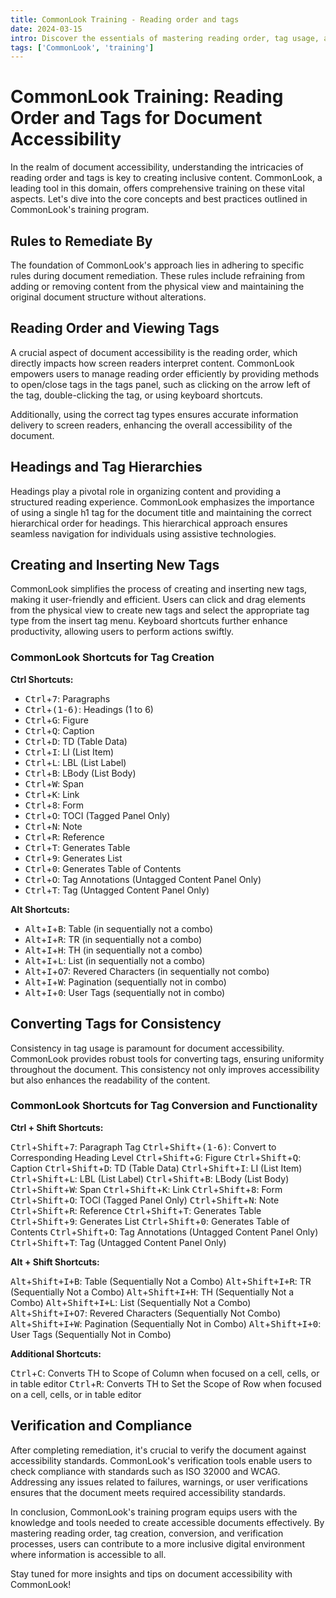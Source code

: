 ```yaml
---
title: CommonLook Training - Reading order and tags
date: 2024-03-15
intro: Discover the essentials of mastering reading order, tag usage, and accessibility standards in document creation. This blog post dives into key aspects such as document remediation rules, efficient reading order management, hierarchical headings, tag creation, consistency, and compliance verification. Equip yourself with the knowledge to create inclusive and accessible content effectively.
tags: ['CommonLook', 'training']
---
```


# CommonLook Training: Reading Order and Tags for Document Accessibility

In the realm of document accessibility, understanding the intricacies of reading order and tags is key to creating inclusive content. CommonLook, a leading tool in this domain, offers comprehensive training on these vital aspects. Let's dive into the core concepts and best practices outlined in CommonLook's training program.

## Rules to Remediate By

The foundation of CommonLook's approach lies in adhering to specific rules during document remediation. These rules include refraining from adding or removing content from the physical view and maintaining the original document structure without alterations.

## Reading Order and Viewing Tags

A crucial aspect of document accessibility is the reading order, which directly impacts how screen readers interpret content. CommonLook empowers users to manage reading order efficiently by providing methods to open/close tags in the tags panel, such as clicking on the arrow left of the tag, double-clicking the tag, or using keyboard shortcuts.

Additionally, using the correct tag types ensures accurate information delivery to screen readers, enhancing the overall accessibility of the document.

## Headings and Tag Hierarchies

Headings play a pivotal role in organizing content and providing a structured reading experience. CommonLook emphasizes the importance of using a single h1 tag for the document title and maintaining the correct hierarchical order for headings. This hierarchical approach ensures seamless navigation for individuals using assistive technologies.

## Creating and Inserting New Tags

CommonLook simplifies the process of creating and inserting new tags, making it user-friendly and efficient. Users can click and drag elements from the physical view to create new tags and select the appropriate tag type from the insert tag menu. Keyboard shortcuts further enhance productivity, allowing users to perform actions swiftly.

### CommonLook Shortcuts for Tag Creation

**Ctrl Shortcuts:**

- <kbd>Ctrl</kbd>+<kbd>7</kbd>: Paragraphs
- <kbd>Ctrl</kbd>+<kbd>(1-6)</kbd>: Headings (1 to 6)
- <kbd>Ctrl</kbd>+<kbd>G</kbd>: Figure
- <kbd>Ctrl</kbd>+<kbd>Q</kbd>: Caption
- <kbd>Ctrl</kbd>+<kbd>D</kbd>: TD (Table Data)
- <kbd>Ctrl</kbd>+<kbd>I</kbd>: LI (List Item)
- <kbd>Ctrl</kbd>+<kbd>L</kbd>: LBL (List Label)
- <kbd>Ctrl</kbd>+<kbd>B</kbd>: LBody (List Body)
- <kbd>Ctrl</kbd>+<kbd>W</kbd>: Span
- <kbd>Ctrl</kbd>+<kbd>K</kbd>: Link
- <kbd>Ctrl</kbd>+<kbd>8</kbd>: Form
- <kbd>Ctrl</kbd>+<kbd>O</kbd>: TOCI (Tagged Panel Only)
- <kbd>Ctrl</kbd>+<kbd>N</kbd>: Note
- <kbd>Ctrl</kbd>+<kbd>R</kbd>: Reference
- <kbd>Ctrl</kbd>+<kbd>T</kbd>: Generates Table
- <kbd>Ctrl</kbd>+<kbd>9</kbd>: Generates List
- <kbd>Ctrl</kbd>+<kbd>0</kbd>: Generates Table of Contents
- <kbd>Ctrl</kbd>+<kbd>O</kbd>: Tag Annotations (Untagged Content Panel Only)
- <kbd>Ctrl</kbd>+<kbd>T</kbd>: Tag (Untagged Content Panel Only)

**Alt Shortcuts:**

- <kbd>Alt</kbd>+<kbd>I</kbd>+<kbd>B</kbd>: Table (in sequentially not a combo)
- <kbd>Alt</kbd>+<kbd>I</kbd>+<kbd>R</kbd>: TR (in sequentially not a combo)
- <kbd>Alt</kbd>+<kbd>I</kbd>+<kbd>H</kbd>: TH (in sequentially not a combo)
- <kbd>Alt</kbd>+<kbd>I</kbd>+<kbd>L</kbd>: List (in sequentially not a combo)
- <kbd>Alt</kbd>+<kbd>I</kbd>+<kbd>O</kbd>7: Revered Characters (in sequentially not combo)
- <kbd>Alt</kbd>+<kbd>I</kbd>+<kbd>W</kbd>: Pagination (sequentially not in combo)
- <kbd>Alt</kbd>+<kbd>I</kbd>+<kbd>0</kbd>: User Tags (sequentially not in combo)

## Converting Tags for Consistency

Consistency in tag usage is paramount for document accessibility. CommonLook provides robust tools for converting tags, ensuring uniformity throughout the document. This consistency not only improves accessibility but also enhances the readability of the content.

### CommonLook Shortcuts for Tag Conversion and Functionality

**Ctrl + Shift Shortcuts:**

<kbd>Ctrl</kbd>+<kbd>Shift</kbd>+<kbd>7</kbd>: Paragraph Tag
<kbd>Ctrl</kbd>+<kbd>Shift</kbd>+<kbd>(1-6)</kbd>: Convert to Corresponding Heading Level
<kbd>Ctrl</kbd>+<kbd>Shift</kbd>+<kbd>G</kbd>: Figure
<kbd>Ctrl</kbd>+<kbd>Shift</kbd>+<kbd>Q</kbd>: Caption
<kbd>Ctrl</kbd>+<kbd>Shift</kbd>+<kbd>D</kbd>: TD (Table Data)
<kbd>Ctrl</kbd>+<kbd>Shift</kbd>+<kbd>I</kbd>: LI (List Item)
<kbd>Ctrl</kbd>+<kbd>Shift</kbd>+<kbd>L</kbd>: LBL (List Label)
<kbd>Ctrl</kbd>+<kbd>Shift</kbd>+<kbd>B</kbd>: LBody (List Body)
<kbd>Ctrl</kbd>+<kbd>Shift</kbd>+<kbd>W</kbd>: Span
<kbd>Ctrl</kbd>+<kbd>Shift</kbd>+<kbd>K</kbd>: Link
<kbd>Ctrl</kbd>+<kbd>Shift</kbd>+<kbd>8</kbd>: Form
<kbd>Ctrl</kbd>+<kbd>Shift</kbd>+<kbd>O</kbd>: TOCI (Tagged Panel Only)
<kbd>Ctrl</kbd>+<kbd>Shift</kbd>+<kbd>N</kbd>: Note
<kbd>Ctrl</kbd>+<kbd>Shift</kbd>+<kbd>R</kbd>: Reference
<kbd>Ctrl</kbd>+<kbd>Shift</kbd>+<kbd>T</kbd>: Generates Table
<kbd>Ctrl</kbd>+<kbd>Shift</kbd>+<kbd>9</kbd>: Generates List
<kbd>Ctrl</kbd>+<kbd>Shift</kbd>+<kbd>0</kbd>: Generates Table of Contents
<kbd>Ctrl</kbd>+<kbd>Shift</kbd>+<kbd>O</kbd>: Tag Annotations (Untagged Content Panel Only)
<kbd>Ctrl</kbd>+<kbd>Shift</kbd>+<kbd>T</kbd>: Tag (Untagged Content Panel Only)

**Alt + Shift Shortcuts:**

<kbd>Alt</kbd>+<kbd>Shift</kbd><kbd>+I</kbd><kbd>+B</kbd>: Table (Sequentially Not a Combo)
<kbd>Alt</kbd>+<kbd>Shift</kbd><kbd>+I</kbd><kbd>+R</kbd>: TR (Sequentially Not a Combo)
<kbd>Alt</kbd>+<kbd>Shift</kbd><kbd>+I</kbd><kbd>+H</kbd>: TH (Sequentially Not a Combo)
<kbd>Alt</kbd>+<kbd>Shift</kbd><kbd>+I</kbd><kbd>+L</kbd>: List (Sequentially Not a Combo)
<kbd>Alt</kbd>+<kbd>Shift</kbd><kbd>+I</kbd><kbd>+O7</kbd>: Revered Characters (Sequentially Not Combo)
<kbd>Alt</kbd>+<kbd>Shift</kbd><kbd>+I</kbd><kbd>+W</kbd>: Pagination (Sequentially Not in Combo)
<kbd>Alt</kbd>+<kbd>Shift</kbd><kbd>+I</kbd><kbd>+0</kbd>: User Tags (Sequentially Not in Combo)

**Additional Shortcuts:**

<kbd>Ctrl</kbd>+<kbd>C</kbd>: Converts TH to Scope of Column when focused on a cell, cells, or in table editor
<kbd>Ctrl</kbd>+<kbd>R</kbd>: Converts TH to Set the Scope of Row when focused on a cell, cells, or in table editor



## Verification and Compliance

After completing remediation, it's crucial to verify the document against accessibility standards. CommonLook's verification tools enable users to check compliance with standards such as ISO 32000 and WCAG. Addressing any issues related to failures, warnings, or user verifications ensures that the document meets required accessibility standards.

In conclusion, CommonLook's training program equips users with the knowledge and tools needed to create accessible documents effectively. By mastering reading order, tag creation, conversion, and verification processes, users can contribute to a more inclusive digital environment where information is accessible to all.

Stay tuned for more insights and tips on document accessibility with CommonLook!
